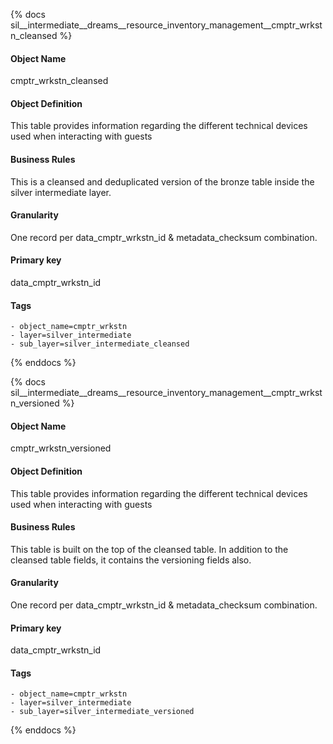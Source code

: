 {% docs sil__intermediate__dreams__resource_inventory_management__cmptr_wrkstn_cleansed %}

#### Object Name
cmptr_wrkstn_cleansed

#### Object Definition
This table provides information regarding the different technical devices used when interacting with guests 

#### Business Rules
This is a cleansed and deduplicated version of the bronze table inside the silver intermediate layer.

#### Granularity
One record per data_cmptr_wrkstn_id & metadata_checksum combination.

#### Primary key
data_cmptr_wrkstn_id

#### Tags
    - object_name=cmptr_wrkstn
    - layer=silver_intermediate
    - sub_layer=silver_intermediate_cleansed

{% enddocs %}

{% docs sil__intermediate__dreams__resource_inventory_management__cmptr_wrkstn_versioned %}

#### Object Name
cmptr_wrkstn_versioned

#### Object Definition
This table provides information regarding the different technical devices used when interacting with guests 

#### Business Rules
This table is built on the top of the cleansed table. In addition to the cleansed table fields, it contains the versioning fields also.

#### Granularity
One record per data_cmptr_wrkstn_id & metadata_checksum combination.

#### Primary key
data_cmptr_wrkstn_id

#### Tags
    - object_name=cmptr_wrkstn
    - layer=silver_intermediate
    - sub_layer=silver_intermediate_versioned

{% enddocs %}